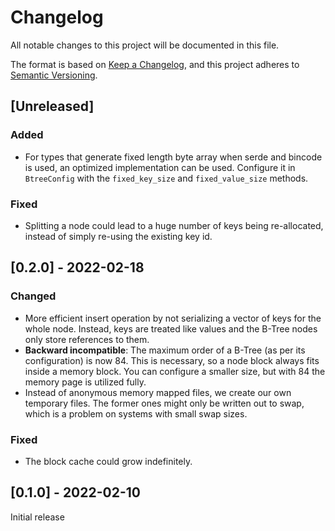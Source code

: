 # Changelog
All notable changes to this project will be documented in this file.

The format is based on [Keep a Changelog](https://keepachangelog.com/en/1.0.0/),
and this project adheres to [Semantic Versioning](https://semver.org/spec/v2.0.0.html).

## [Unreleased]

### Added

- For types that generate fixed length byte array when serde and bincode is used, 
  an optimized implementation can be used. Configure it in `BtreeConfig` 
  with the `fixed_key_size` and `fixed_value_size` methods.

### Fixed

- Splitting a node could lead to a huge number of keys being re-allocated, 
  instead of simply re-using the existing key id.

## [0.2.0] - 2022-02-18

### Changed

- More efficient insert operation by not serializing a vector of keys for the whole node.
  Instead, keys are treated like values and the B-Tree nodes only store references to them.
- **Backward incompatible**: The maximum order of a B-Tree (as per its configuration) is now
  84. This is necessary, so a node block always fits inside a memory block. You can configure
  a smaller size, but with 84 the memory page is utilized fully.
- Instead of anonymous memory mapped files, we create our own temporary files. 
  The former ones might only be written out to swap, which is a problem on
  systems with small swap sizes.

### Fixed

- The block cache could grow indefinitely.

## [0.1.0] - 2022-02-10

Initial release